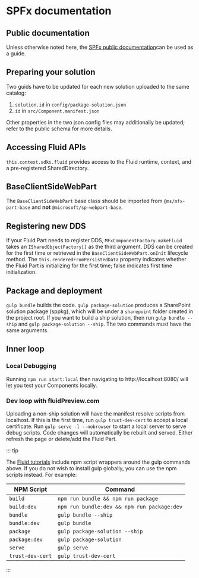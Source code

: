 # SPFx documentation

## Public documentation

Unless otherwise noted here, the [SPFx public documentation](https://aka.ms/spfx)can be used as a guide.

## Preparing your solution

Two guids have to be updated for each new solution uploaded to the same catalog:

1. `solution.id` in `config/package-solution.json`
2. `id` in `src/Component.manifest.json`

Other properties in the two json config files may additionally be updated; refer to the public schema for more details.

## Accessing Fluid APIs

`this.context.sdks.fluid` provides access to the Fluid runtime, context, and a pre-registered SharedDirectory.

## BaseClientSideWebPart

The `BaseClientSideWebPart` base class should be imported from `@ms/mfx-part-base` and **not** `@microsoft/sp-webpart-base`.

## Registering new DDS

If your Fluid Part needs to register DDS, `MFxComponentFactory.makeFluid` takes an `ISharedObjectFactory[]` as the
third argument. DDS can be created for the first time or retrieved in the `BaseClientSideWebPart.onInit` lifecycle
method. The `this.renderedFromPersistedData` property indicates whether the Fluid Part is initializing for the
first time; false indicates first time initialization.

## Package and deployment

`gulp bundle` builds the code. `gulp package-solution` produces a SharePoint solution package (sppkg), which will be under
a `sharepoint` folder created in the project root. If you want to build a ship solution, then run `gulp bundle --ship` and
`gulp package-solution --ship`. The two commands must have the same arguments.

## Inner loop

### Local Debugging

Running `npm run start:local` then navigating to http://localhost:8080/ will let you test your Components locally.

### Dev loop with fluidPreview.com

Uploading a non-ship solution will have the manifest resolve scripts from localhost. If this is the first time, run
`gulp trust-dev-cert` to accept a local certificate. Run `gulp serve -l --nobrowser` to start a local server to serve
debug scripts. Code changes will automatically be rebuilt and served. Either refresh the page or delete/add the Fluid
Part.

::: tip

The [Fluid tutorials](../examples/README.md) include npm script wrappers around the gulp commands above. If you do not
wish to install gulp globally, you can use the npm scripts instead. For example:

| NPM Script       | Command                                     |
| ---------------- | ------------------------------------------- |
| `build`          | `npm run bundle && npm run package`         |
| `build:dev`      | `npm run bundle:dev && npm run package:dev` |
| `bundle`         | `gulp bundle --ship`                        |
| `bundle:dev`     | `gulp bundle`                               |
| `package`        | `gulp package-solution --ship`              |
| `package:dev`    | `gulp package-solution`                     |
| `serve`          | `gulp serve`                                |
| `trust-dev-cert` | `gulp trust-dev-cert`                       |

:::
